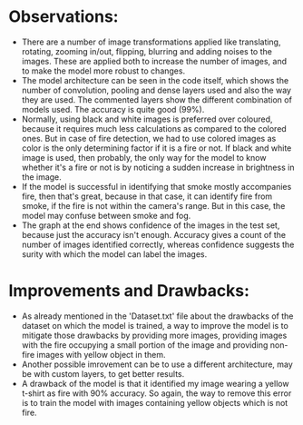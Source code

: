 # Observations:

- There are a number of image transformations applied like translating, rotating, zooming in/out, flipping, blurring and adding noises to the images. These are applied both to increase the number of images, and to make the model more robust to changes.
- The model architecture can be seen in the code itself, which shows the number of convolution, pooling and dense layers used and also the way they are used. The commented layers show the different combination of models used. The accuracy is quite good (99%).
- Normally, using black and white images is preferred over coloured, because it requires much less calculations as compared to the colored ones. But in case of fire detection, we had to use colored images as color is the only determining factor if it is a fire or not. If black and white image is used, then probably, the only way for the model to know whether it's a fire or not is by noticing a sudden increase in brightness in the image.
- If the model is successful in identifying that smoke mostly accompanies fire, then that's great, because in that case, it can identify fire from smoke, if the fire is not within the camera's range. But in this case, the model may confuse between smoke and fog.
- The graph at the end shows confidence of the images in the test set, because just the accuracy isn't enough. Accuracy gives a count of the number of images identified correctly, whereas confidence suggests the surity with which the model can label the images.

# Improvements and Drawbacks:

- As already mentioned in the 'Dataset.txt' file about the drawbacks of the dataset on which the model is trained, a way to improve the model is to mitigate those drawbacks by providing more images, providing images with the fire occupying a small portion of the image and providing non-fire images with yellow object in them.
- Another possible imrovement can be to use a different architecture, may be with custom layers, to get better results.
- A drawback of the model is that it identified my image wearing a yellow t-shirt as fire with 90% accuracy. So again, the way to remove this error is to train the model with images containing yellow objects which is not fire.
